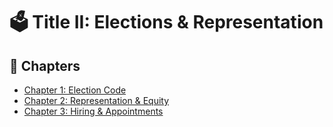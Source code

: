 # 🗳️ Title II: Elections & Representation

## 📂 Chapters

- [Chapter 1: Election Code](./Chapter%201%3A%20Election%20Code/)
- [Chapter 2: Representation & Equity](./Chapter%202%3A%20Representation%20%26%20Equity/)
- [Chapter 3: Hiring & Appointments](./Chapter%203%3A%20Hiring%20%26%20Appointments/)
